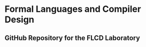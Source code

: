 # Formal Languages and Compiler Design
GitHub Repository for the FLCD Laboratory
--------------------------------------------
